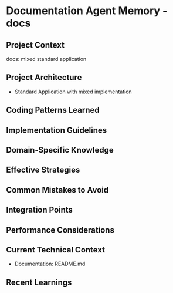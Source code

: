 # Documentation Agent Memory - docs

<!-- MEMORY LIMITS: 8KB max | 10 sections max | 15 items per section -->
<!-- Last Updated: 2025-08-08 01:30:43 | Auto-updated by: documentation -->

## Project Context
docs: mixed standard application

## Project Architecture
- Standard Application with mixed implementation

## Coding Patterns Learned
<!-- Items will be added as knowledge accumulates -->

## Implementation Guidelines
<!-- Items will be added as knowledge accumulates -->

## Domain-Specific Knowledge
<!-- Agent-specific knowledge for docs domain -->
<!-- Domain knowledge will accumulate here -->

## Effective Strategies
<!-- Successful approaches discovered through experience -->

## Common Mistakes to Avoid
<!-- Items will be added as knowledge accumulates -->

## Integration Points
<!-- Items will be added as knowledge accumulates -->

## Performance Considerations
<!-- Items will be added as knowledge accumulates -->

## Current Technical Context
- Documentation: README.md

## Recent Learnings
<!-- Most recent discoveries and insights -->
